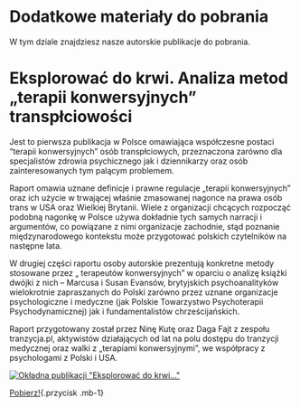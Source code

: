 
# Dodatkowe materiały do pobrania

W tym dziale znajdziesz nasze autorskie publikacje do pobrania.

# Eksplorować do krwi. Analiza metod „terapii konwersyjnych” transpłciowości

Jest to pierwsza publikacja w Polsce omawiająca współczesne postaci “terapii konwersyjnych” osób transpłciowych, przeznaczona zarówno dla specjalistów zdrowia psychicznego jak i dziennikarzy oraz osób zainteresowanych tym palącym problemem. 

 
Raport omawia uznane definicje i prawne regulacje „terapii konwersyjnych” oraz ich użycie w trwającej właśnie zmasowanej nagonce na prawa osób trans w USA oraz Wielkiej Brytanii. Wiele z organizacji chcących rozpocząć podobną nagonkę w Polsce używa dokładnie tych samych narracji i argumentów, co powiązane z nimi organizacje zachodnie, stąd poznanie międzynarodowego kontekstu może przygotować polskich czytelników na następne lata.  

W drugiej części raportu osoby autorskie prezentują konkretne metody stosowane przez „ terapeutów konwersyjnych” w oparciu o analizę książki dwójki z nich – Marcusa i Susan Evansów, brytyjskich psychoanalityków wielokrotnie zapraszanych do Polski zarówno przez uznane organizacje psychologiczne i medyczne (jak Polskie Towarzystwo Psychoterapii Psychodynamicznej) jak i fundamentalistów chrześcijańskich.  

Raport przygotowany został przez Ninę Kutę oraz Daga Fajt z zespołu tranzycja.pl, aktywistów działających od lat na polu dostępu do tranzycji medycznej oraz walki z „terapiami konwersyjnymi”, we współpracy z psychologami z Polski i USA.


[![Okładna publikacji "Eksplorować do krwi..."](/media/img/okladka-eksplorować-do-krwi.png)](/media/docs/autorskie/Eksplorować-do-krwi.pdf)

[Pobierz!](/media/docs/autorskie/Eksplorować-do-krwi.pdf){.przycisk .mb-1}
